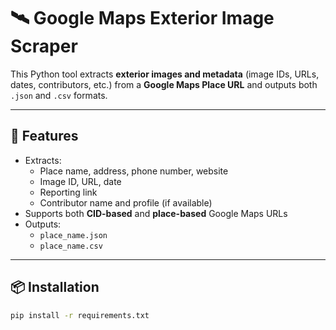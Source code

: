 # 🛰️ Google Maps Exterior Image Scraper

This Python tool extracts **exterior images and metadata** (image IDs, URLs, dates, contributors, etc.) from a **Google Maps Place URL** and outputs both `.json` and `.csv` formats.

---

## 🚀 Features

- Extracts:
  - Place name, address, phone number, website
  - Image ID, URL, date
  - Reporting link
  - Contributor name and profile (if available)
- Supports both **CID-based** and **place-based** Google Maps URLs
- Outputs:
  - `place_name.json`
  - `place_name.csv`

---

## 📦 Installation

```bash
pip install -r requirements.txt
